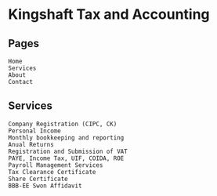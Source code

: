 # Kingshaft Tax and Accounting

## Pages

    Home
    Services
    About
    Contact

## Services

    Company Registration (CIPC, CK)
    Personal Income
    Monthly bookkeeping and reporting
    Anual Returns
    Registration and Submission of VAT
    PAYE, Income Tax, UIF, COIDA, ROE
    Payroll Management Services
    Tax Clearance Certificate
    Share Certificate
    BBB-EE Swon Affidavit
    


